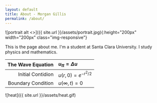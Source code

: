 ```yaml
---
layout: default
title: About - Morgan Gillis
permalink: /about/
---
```


![portrait alt <>]({{ site.url }}/assets/portrait.jpg){:height="200px" width="200px" class="img-responsive"}

This is the page about me. I'm a student at Santa Clara University. I study physics and mathematics.

|The Wave Equation |$u_{tt} = \Delta u$  |
|-----------------:|:--------------------|
|Initial Contidion |$u(r,0) = e^{-r^2/2}$|
|Boundary Condition|$u(\infty,t) = 0$    |

![heat]({{ site.url }}/assets/heat.gif)
